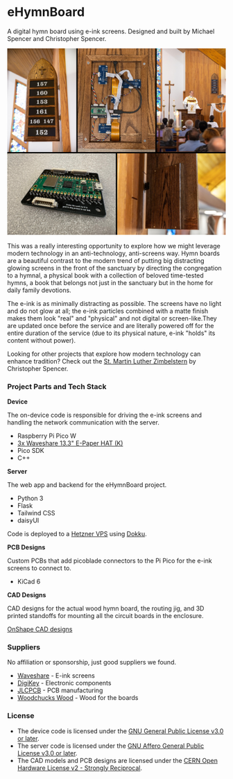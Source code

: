 # eHymnBoard

A digital hymn board using e-ink screens. Designed and built by Michael Spencer and Christopher Spencer.

![Photos of the hymn board](./photos.jpg)

This was a really interesting opportunity to explore how we might leverage modern technology in an anti-technology, anti-screens way. Hymn boards are a beautiful contrast to the modern trend of putting big distracting glowing screens in the front of the sanctuary by directing the congregation to a hymnal, a physical book with a collection of beloved time-tested hymns, a book that belongs not just in the sanctuary but in the home for daily family devotions.

The e-ink is as minimally distracting as possible. The screens have no light and do not glow at all; the e-ink particles combined with a matte finish makes them look "real" and "physical" and not digital or screen-like.They are updated once before the service and are literally powered off for the entire duration of the service (due to its physical nature, e-ink "holds" its content without power).

Looking for other projects that explore how modern technology can enhance tradition? Check out the [St. Martin Luther Zimbelstern](https://github.com/cmspencer109/Zimbelstern) by Christopher Spencer.

### Project Parts and Tech Stack

**Device**

The on-device code is responsible for driving the e-ink screens and handling the network communication with the server.

- Raspberry Pi Pico W
- [3x Waveshare 13.3" E-Paper HAT (K)](https://www.waveshare.com/product/ai/displays/e-paper/13.3inch-e-paper-hat-k.htm)
- Pico SDK
- C++

**Server**

The web app and backend for the eHymnBoard project.

- Python 3
- Flask
- Tailwind CSS
- daisyUI

Code is deployed to a [Hetzner VPS](https://www.hetzner.com/cloud/) using [Dokku](https://dokku.com).

**PCB Designs**

Custom PCBs that add picoblade connectors to the Pi Pico for the e-ink screens to connect to.

- KiCad 6

**CAD Designs**

CAD designs for the actual wood hymn board, the routing jig, and 3D printed standoffs for mounting all the circuit boards in the enclosure.

[OnShape CAD designs](https://cad.onshape.com/documents/b7beeccbdc2f765f30134b80/w/63d45aaa309ee02d139aa6aa/e/1ed80022fc77088e67dab883)

### Suppliers

No affiliation or sponsorship, just good suppliers we found.

- [Waveshare](https://www.waveshare.com/) - E-ink screens
- [DigiKey](https://www.digikey.com/) - Electronic components
- [JLCPCB](https://jlcpcb.com/) - PCB manufacturing
- [Woodchucks Wood](https://woodchuckswood.com/) - Wood for the boards

### License

- The device code is licensed under the [GNU General Public License v3.0 or later](https://www.gnu.org/licenses/gpl-3.0.en.html).
- The server code is licensed under the [GNU Affero General Public License v3.0 or later](https://www.gnu.org/licenses/agpl-3.0.en.html).
- The CAD models and PCB designs are licensed under the [CERN Open Hardware License v2 - Strongly Reciprocal](https://gitlab.com/ohwr/project/cernohl/-/wikis/uploads/819d71bea3458f71fba6cf4fb0f2de6b/cern_ohl_s_v2.txt).
